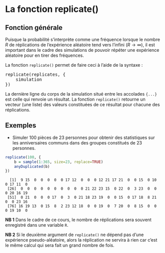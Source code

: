 La fonction replicate()
================

## Fonction générale

Puisque la probabilité s’interprète comme une fréquence lorsque le
nombre *R* de réplications de l’expérience aléatoire tend vers l’infini
(*R* → ∞), il est important dans le cadre des simulations de pouvoir
répéter une expérience aléatoire pour en tirer des fréquences.

La fonction `replicate()` permet de faire ceci à l’aide de la syntaxe :

<pre>
replicate(<span class='meta'>replicates</span>, {
    <span class='meta'>simulation</span>
})
</pre>

La dernière ligne du corps de la simulation situé entre les accolades
`{...}` est celle qui renvoie un résultat. La fonction `replicate()`
retourne un vecteur (une liste) des valeurs constituées de ce résultat
pour chacune des réplications.

## Exemples

-   Simuler 100 pièces de 23 personnes pour obtenir des statistiques sur
    les anniversaires communs dans des groupes constitués de 23
    personnes.

``` r
replicate(100, {
    b = sample(1:365, size=23, replace=TRUE)
    anyDuplicated(b)
})
```

      [1]  9 15  0  0  0  0  0 17 12  0  0  0 12 21 17 21  0  0 15  0 10  0 17 11  0
     [26]  0  0  0  0  0  0  0  0  0  0 21 22 23 15  0 22  0  3 23  0  0  0 20 16 19
     [51]  0 21  0  0  0 17  0  3  0 21 18 23 19  0  0 15  0 17 18  8 21  0  0 23 16
     [76] 16 19 13  0 15  8  2 23 12 18  0  0 19  0  7 20  0  8 15  0  0  0 19 10  0

**NB 1** Dans le cadre de ce cours, le nombre de réplications sera
souvent enregistré dans une variable `R`.

**NB 2** Si le deuxième argument de `replicate()` ne dépend pas d’une
expérience pseudo-aléatoire, alors la réplication ne servira à rien car
c’est le même calcul qui sera fait un grand nombre de fois.
